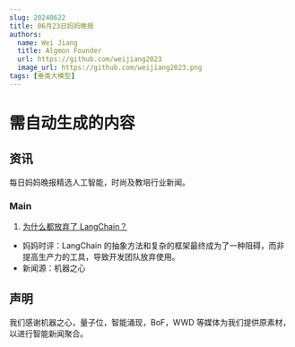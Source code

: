 ```yaml
---
slug: 20240622
title: 06月23日妈妈晚报
authors:
  name: Wei Jiang
  title: Algmon Founder
  url: https://github.com/weijiang2023
  image_url: https://github.com/weijiang2023.png
tags: [垂类大模型]
---
```


# 需自动生成的内容

## 资讯

每日妈妈晚报精选人工智能，时尚及教培行业新闻。

### Main

1. [为什么都放弃了 LangChain？](https://mp.weixin.qq.com/s/mtaXOGFw3852F1RsZNqF4Q)

- 妈妈时评：LangChain 的抽象方法和复杂的框架最终成为了一种阻碍，而非提高生产力的工具，导致开发团队放弃使用。
- 新闻源：机器之心

## 声明

我们感谢机器之心，量子位，智能涌现，BoF，WWD 等媒体为我们提供原素材，以进行智能新闻聚合。
